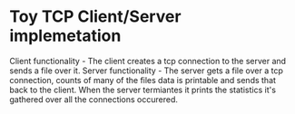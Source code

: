 # Toy TCP Client/Server implemetation
Client functionality - The client creates a tcp connection to the server and sends a file over it.
Server functionality - The server gets a file over a tcp connection, counts of many of the files data is printable and sends that back to the client.
When the server termiantes it prints the statistics it's gathered over all the connections occurered.
